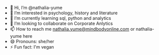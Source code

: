 - 👋 Hi, I’m @nathalia-yume
- 👀 I’m interested in psychology, history and literature
- 🌱 I’m currently learning sql, python and analytics
- 💞️ I’m looking to collaborate on Corporate Anlytics
- 📫 How to reach me nathalia.yume@mindbodyonline.com or nathalia-yume here
- 😄 Pronouns: she/her
- ⚡ Fun fact: I'm vegan

<!---
nathalia-yume/nathalia-yume is a ✨ special ✨ repository because its `README.md` (this file) appears on your GitHub profile.
You can click the Preview link to take a look at your changes.
--->

